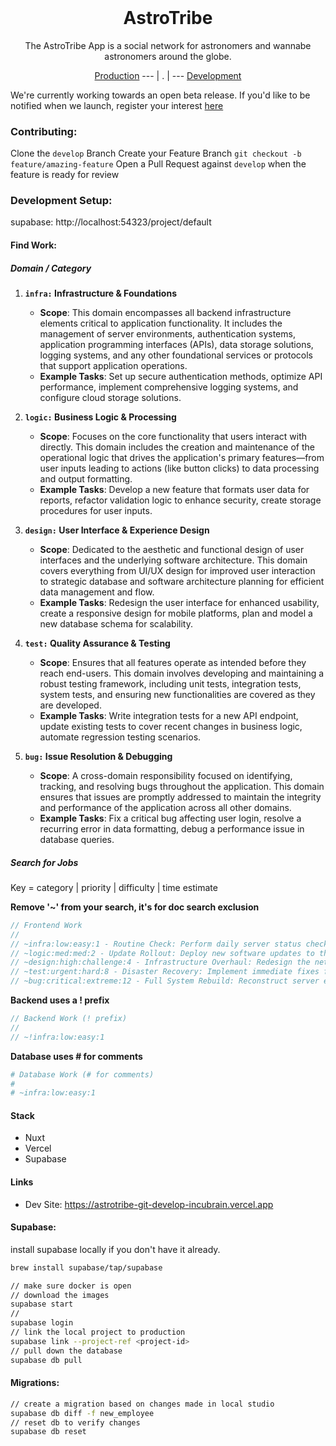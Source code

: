 <h1 align="center" style="margin-top: 0px;">AstroTribe</h1>
<!-- <p align="center" style="margin-bottom: 0px !important;">
  <img width="200" src="https://github.com/Drew-Macgibbon/design-portfolio/blob/main/public/readme/doom-logo.png" align="center">
</p> -->
<p align="center" >The AstroTribe App is a social network for astronomers and wannabe astronomers around the globe.</p>

<p align="center">
  <a href="https://astronera.org/">Production</a> --- |  .  | --- <a href="https://astrotribe.vercel.app/">Development</a>
</p>

We're currently working towards an open beta release. If you'd like to be notified when we launch,
register your interest [here](https://astrotribe.vercel.app/auth/register)

### Contributing:

Clone the `develop` Branch Create your Feature Branch `git checkout -b feature/amazing-feature` Open
a Pull Request against `develop` when the feature is ready for review

### Development Setup:

supabase: http://localhost:54323/project/default

#### Find Work:

##### Domain / Category

1. **`infra:` Infrastructure & Foundations**

   - **Scope**: This domain encompasses all backend infrastructure elements critical to application
     functionality. It includes the management of server environments, authentication systems,
     application programming interfaces (APIs), data storage solutions, logging systems, and any
     other foundational services or protocols that support application operations.
   - **Example Tasks**: Set up secure authentication methods, optimize API performance, implement
     comprehensive logging systems, and configure cloud storage solutions.

2. **`logic:` Business Logic & Processing**

   - **Scope**: Focuses on the core functionality that users interact with directly. This domain
     includes the creation and maintenance of the operational logic that drives the application's
     primary features—from user inputs leading to actions (like button clicks) to data processing
     and output formatting.
   - **Example Tasks**: Develop a new feature that formats user data for reports, refactor
     validation logic to enhance security, create storage procedures for user inputs.

3. **`design:` User Interface & Experience Design**

   - **Scope**: Dedicated to the aesthetic and functional design of user interfaces and the
     underlying software architecture. This domain covers everything from UI/UX design for improved
     user interaction to strategic database and software architecture planning for efficient data
     management and flow.
   - **Example Tasks**: Redesign the user interface for enhanced usability, create a responsive
     design for mobile platforms, plan and model a new database schema for scalability.

4. **`test:` Quality Assurance & Testing**

   - **Scope**: Ensures that all features operate as intended before they reach end-users. This
     domain involves developing and maintaining a robust testing framework, including unit tests,
     integration tests, system tests, and ensuring new functionalities are covered as they are
     developed.
   - **Example Tasks**: Write integration tests for a new API endpoint, update existing tests to
     cover recent changes in business logic, automate regression testing scenarios.

5. **`bug:` Issue Resolution & Debugging**
   - **Scope**: A cross-domain responsibility focused on identifying, tracking, and resolving bugs
     throughout the application. This domain ensures that issues are promptly addressed to maintain
     the integrity and performance of the application across all other domains.
   - **Example Tasks**: Fix a critical bug affecting user login, resolve a recurring error in data
     formatting, debug a performance issue in database queries.

##### Search for Jobs

Key = category | priority | difficulty | time estimate

<!-- // teams work in small groups on single feature end to end -->

**Remove '~' from your search, it's for doc search exclusion**

```ts
// Frontend Work
//
// ~infra:low:easy:1 - Routine Check: Perform daily server status check.
// ~logic:med:med:2 - Update Rollout: Deploy new software updates to the server cluster.
// ~design:high:challenge:4 - Infrastructure Overhaul: Redesign the network architecture for increased efficiency.
// ~test:urgent:hard:8 - Disaster Recovery: Implement immediate fixes following a critical system failure.
// ~bug:critical:extreme:12 - Full System Rebuild: Reconstruct server environment and restore all critical services post-major outage.
```

**Backend uses a ! prefix**

```ts
// Backend Work (! prefix)
//
// ~!infra:low:easy:1
```

**Database uses # for comments**

```bash
# Database Work (# for comments)
#
# ~infra:low:easy:1
```

#### Stack

- Nuxt
- Vercel
- Supabase

#### Links

- Dev Site: https://astrotribe-git-develop-incubrain.vercel.app

#### Supabase:

install supabase locally if you don't have it already.

```bash
brew install supabase/tap/supabase
```

```bash
// make sure docker is open
// download the images
supabase start
//
supabase login
// link the local project to production
supabase link --project-ref <project-id>
// pull down the database
supabase db pull
```

#### Migrations:

```bash
// create a migration based on changes made in local studio
supabase db diff -f new_employee
// reset db to verify changes
supabase db reset
```
